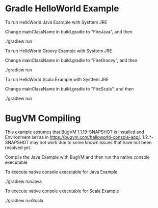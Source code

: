 # Gradle HelloWorld Example

To run HelloWorld Java Example with Systtem JRE

Change mainClassName in build.gradle to "FireJava", and then

./gradlew run

To run HelloWorld Groovy Example with Systtem JRE

Change mainClassName in build.gradle to "FireGroovy", and then

./gradlew run

To run HelloWorld Scala Example with Systtem JRE

Change mainClassName in build.gradle to "FireScala", and then

./gradlew run

# BugVM Compiling

This example assumes that BugVM 1.1.19-SNAPSHOT is installed and Environment set as in https://bugvm.com/helloworld-console-app/. 1.2.*-SNAPSHOT may not work due to some known issues that have not been resolved yet.

Compile the Java Example with BugVM and then run the native console executable


To execute native console executable for Java Example

./gradlew runJava

To execute native console executable for Scala Example

./gradlew runScala
